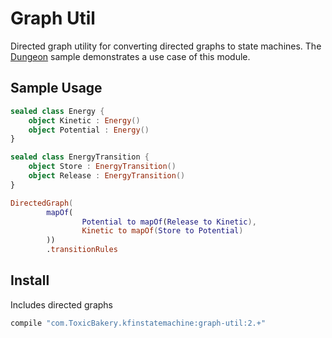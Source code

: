 # Graph Util
Directed graph utility for converting directed graphs to state machines.
The [Dungeon](samples/dungeon) sample demonstrates a use case of this module.

## Sample Usage
```kotlin
sealed class Energy {
    object Kinetic : Energy()
    object Potential : Energy()
}

sealed class EnergyTransition {
    object Store : EnergyTransition()
    object Release : EnergyTransition()
}

DirectedGraph(
        mapOf(
                Potential to mapOf(Release to Kinetic),
                Kinetic to mapOf(Store to Potential)
        ))
        .transitionRules
```

## Install
Includes directed graphs
```groovy
compile "com.ToxicBakery.kfinstatemachine:graph-util:2.+"
```
